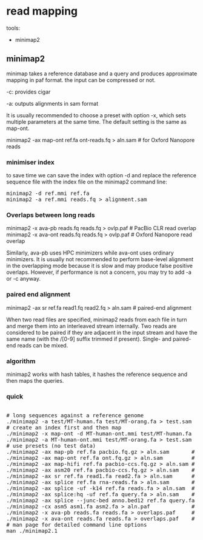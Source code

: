 # read mapping

tools:
- minimap2

## minimap2

minimap takes a reference database and a query and produces approximate mapping in paf format. the input can be compressed or not.

-c: provides cigar

-a: outputs alignments in sam format

It is usually recommended to choose a preset with option -x, which sets multiple parameters at the same time. The default setting is the same as map-ont.

minimap2 -ax map-ont ref.fa ont-reads.fq > aln.sam      # for Oxford Nanopore reads

### minimiser index
to save time we can save the index with option -d and replace the reference sequence file with the index file on the minimap2 command line:
<pre>
minimap2 -d ref.mmi ref.fa
minimap2 -a ref.mmi reads.fq > alignment.sam
</pre>

### Overlaps between long reads

minimap2 -x ava-pb  reads.fq reads.fq > ovlp.paf    # PacBio CLR read overlap
minimap2 -x ava-ont reads.fq reads.fq > ovlp.paf    # Oxford Nanopore read overlap

Similarly, ava-pb uses HPC minimizers while ava-ont uses ordinary minimizers. It is usually not recommended to perform base-level alignment in the overlapping mode because it is slow and may produce false positive overlaps. However, if performance is not a concern, you may try to add -a or -c anyway.

### paired end alignment

minimap2 -ax sr ref.fa read1.fq read2.fq > aln.sam     # paired-end alignment

When two read files are specified, minimap2 reads from each file in turn and merge them into an interleaved stream internally. Two reads are considered to be paired if they are adjacent in the input stream and have the same name (with the /[0-9] suffix trimmed if present). Single- and paired-end reads can be mixed.

### algorithm

minimap2 works with hash tables, it hashes the reference sequence and then maps the queries.

### quick
<pre>

# long sequences against a reference genome
./minimap2 -a test/MT-human.fa test/MT-orang.fa > test.sam
# create an index first and then map
./minimap2 -x map-ont -d MT-human-ont.mmi test/MT-human.fa
./minimap2 -a MT-human-ont.mmi test/MT-orang.fa > test.sam
# use presets (no test data)
./minimap2 -ax map-pb ref.fa pacbio.fq.gz > aln.sam       # PacBio CLR genomic reads
./minimap2 -ax map-ont ref.fa ont.fq.gz > aln.sam         # Oxford Nanopore genomic reads
./minimap2 -ax map-hifi ref.fa pacbio-ccs.fq.gz > aln.sam # PacBio HiFi/CCS genomic reads (v2.19 or later)
./minimap2 -ax asm20 ref.fa pacbio-ccs.fq.gz > aln.sam    # PacBio HiFi/CCS genomic reads (v2.18 or earlier)
./minimap2 -ax sr ref.fa read1.fa read2.fa > aln.sam      # short genomic paired-end reads
./minimap2 -ax splice ref.fa rna-reads.fa > aln.sam       # spliced long reads (strand unknown)
./minimap2 -ax splice -uf -k14 ref.fa reads.fa > aln.sam  # noisy Nanopore Direct RNA-seq
./minimap2 -ax splice:hq -uf ref.fa query.fa > aln.sam    # Final PacBio Iso-seq or traditional cDNA
./minimap2 -ax splice --junc-bed anno.bed12 ref.fa query.fa > aln.sam  # prioritize on annotated junctions
./minimap2 -cx asm5 asm1.fa asm2.fa > aln.paf             # intra-species asm-to-asm alignment
./minimap2 -x ava-pb reads.fa reads.fa > overlaps.paf     # PacBio read overlap
./minimap2 -x ava-ont reads.fa reads.fa > overlaps.paf    # Nanopore read overlap
# man page for detailed command line options
man ./minimap2.1

</pre>
